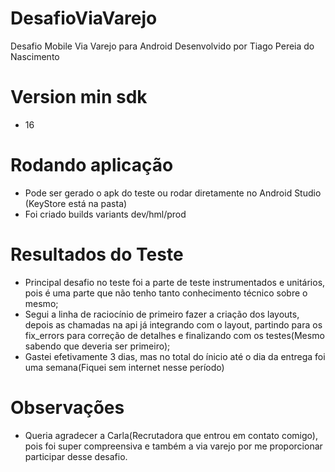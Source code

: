 # DesafioViaVarejo
Desafio Mobile Via Varejo para Android Desenvolvido por Tiago Pereia do Nascimento

# Version min sdk
* 16

# Rodando aplicação
* Pode ser gerado o apk do teste ou rodar diretamente no Android Studio (KeyStore está na pasta)
* Foi criado builds variants dev/hml/prod

# Resultados do Teste
* Principal desafio no teste foi a parte de teste instrumentados e unitários, pois é uma parte que não tenho tanto conhecimento técnico sobre o mesmo;
* Segui a linha de raciocínio de primeiro fazer a criação dos layouts, depois as chamadas na api já integrando com o layout, partindo para os fix_errors para correção de detalhes e finalizando com os testes(Mesmo sabendo que deveria ser primeiro);
* Gastei efetivamente 3 dias, mas no total do ínicio até o dia da entrega foi uma semana(Fiquei sem internet nesse período)

# Observações
* Queria agradecer a Carla(Recrutadora que entrou em contato comigo), pois foi super compreensiva e também a via varejo por me proporcionar participar desse desafio.
